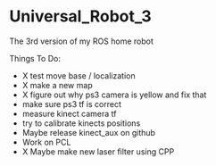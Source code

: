 # Universal_Robot_3
 The 3rd version of my ROS home robot


 Things To Do:

 - X test move base / localization
 - X make a new map
 - X figure out why ps3 camera is yellow and fix that
 - make sure ps3 tf is correct
 - measure kinect camera tf
 - try to calibrate kinects positions
 - Maybe release kinect_aux on github
 - Work on PCL
 - X Maybe make new laser filter using CPP
